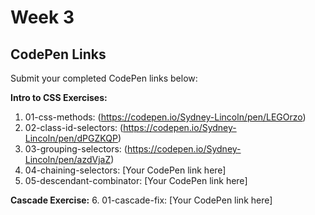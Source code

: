 
# Week 3 

## CodePen Links

Submit your completed CodePen links below:

**Intro to CSS Exercises:**

1. 01-css-methods: (https://codepen.io/Sydney-Lincoln/pen/LEGOrzo)
2. 02-class-id-selectors: (https://codepen.io/Sydney-Lincoln/pen/dPGZKQP)
3. 03-grouping-selectors: (https://codepen.io/Sydney-Lincoln/pen/azdVjaZ)
4. 04-chaining-selectors: [Your CodePen link here]
5. 05-descendant-combinator: [Your CodePen link here]

**Cascade Exercise:** 6. 01-cascade-fix: [Your CodePen link here]

